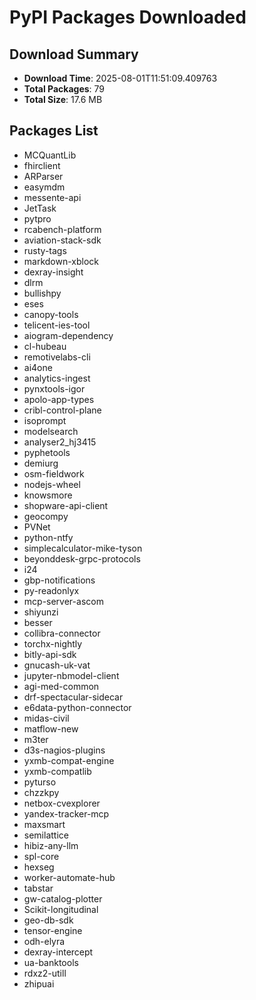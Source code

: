 # PyPI Packages Downloaded

## Download Summary
- **Download Time**: 2025-08-01T11:51:09.409763
- **Total Packages**: 79
- **Total Size**: 17.6 MB

## Packages List
- MCQuantLib
- fhirclient
- ARParser
- easymdm
- messente-api
- JetTask
- pytpro
- rcabench-platform
- aviation-stack-sdk
- rusty-tags
- markdown-xblock
- dexray-insight
- dlrm
- bullishpy
- eses
- canopy-tools
- telicent-ies-tool
- aiogram-dependency
- cl-hubeau
- remotivelabs-cli
- ai4one
- analytics-ingest
- pynxtools-igor
- apolo-app-types
- cribl-control-plane
- isoprompt
- modelsearch
- analyser2_hj3415
- pyphetools
- demiurg
- osm-fieldwork
- nodejs-wheel
- knowsmore
- shopware-api-client
- geocompy
- PVNet
- python-ntfy
- simplecalculator-mike-tyson
- beyonddesk-grpc-protocols
- i24
- gbp-notifications
- py-readonlyx
- mcp-server-ascom
- shiyunzi
- besser
- collibra-connector
- torchx-nightly
- bitly-api-sdk
- gnucash-uk-vat
- jupyter-nbmodel-client
- agi-med-common
- drf-spectacular-sidecar
- e6data-python-connector
- midas-civil
- matflow-new
- m3ter
- d3s-nagios-plugins
- yxmb-compat-engine
- yxmb-compatlib
- pyturso
- chzzkpy
- netbox-cvexplorer
- yandex-tracker-mcp
- maxsmart
- semilattice
- hibiz-any-llm
- spl-core
- hexseg
- worker-automate-hub
- tabstar
- gw-catalog-plotter
- Scikit-longitudinal
- geo-db-sdk
- tensor-engine
- odh-elyra
- dexray-intercept
- ua-banktools
- rdxz2-utill
- zhipuai
